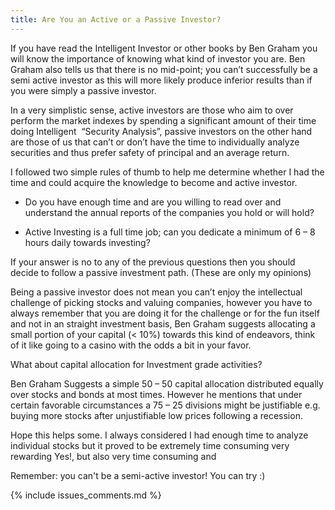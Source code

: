 ```yaml
---
title: Are You an Active or a Passive Investor?
---
```


If you have read the Intelligent Investor or other books by Ben Graham you will
know the importance of knowing what kind of investor you are. Ben Graham also
tells us that there is no mid-point; you can’t successfully be a semi active
investor as this will more likely produce inferior results than if you were
simply a passive investor.

In a very simplistic sense, active investors are those who aim to over perform
the market indexes by spending a significant amount of their time doing
Intelligent  “Security Analysis”, passive investors on the other hand are those
of us that can’t or don’t have the time to individually analyze securities and
thus prefer safety of principal and an average return.

I followed two simple rules of thumb to help me determine whether I had the time
and could acquire the knowledge to become and active investor.

* Do you have enough time and are you willing to read over and understand the 
annual reports of the companies you hold or will hold?

* Active Investing is a full time job; can you dedicate a minimum of 6 – 8 
hours daily towards investing?

If your answer is no to any of the previous questions then you should decide to
follow a passive investment path. (These are only my opinions)

Being a passive investor does not mean you can’t enjoy the intellectual
challenge of picking stocks and valuing companies, however you have to always
remember that you are doing it for the challenge or for the fun itself and not
in an straight investment basis, Ben Graham suggests allocating a small portion
of your capital (< 10%) towards this kind of endeavors, think of it like going
to a casino with the odds a bit in your favor.

What about capital allocation for Investment grade activities?

Ben Graham Suggests a simple 50 – 50 capital allocation distributed equally over
stocks and bonds at most times. However he mentions that under certain favorable
circumstances a 75 – 25 divisions might be justifiable e.g. buying more stocks
after unjustifiable low prices following a recession.

Hope this helps some. I always considered I had enough time to analyze
individual stocks but it proved to be extremely time consuming very rewarding
Yes!, but also very time consuming and

Remember: you can't be a semi-active investor! You can try :)

{% include issues_comments.md %}
